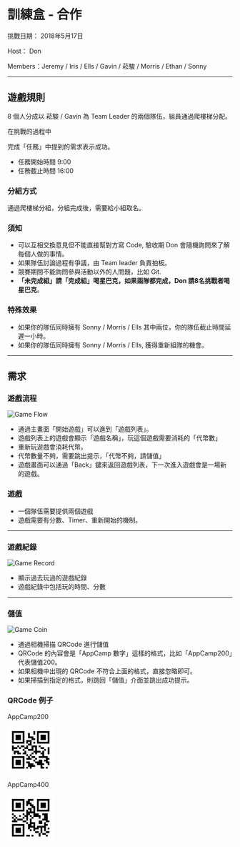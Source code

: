 # 訓練盒 - 合作

挑戰日期： 2018年5月17日

Host： Don

Members：Jeremy / Iris / Ells / Gavin / 菘駿 / Morris / Ethan / Sonny

----

## 遊戲規則

8 個人分成以 菘駿 / Gavin 為 Team Leader 的兩個隊伍，組員通過爬樓梯分配。

在挑戰的過程中

完成「任務」中提到的需求表示成功。

- 任務開始時間 9:00 
- 任務截止時間 16:00

### 分組方式

通過爬樓梯分組，分組完成後，需要給小組取名。

### 須知

- 可以互相交換意見但不能直接幫對方寫 Code, 驗收期 Don 會隨機詢問來了解每個人做的事情。
- 如果隊伍討論過程有爭議，由 Team leader 負責拍板。
- 競賽期間不能詢問參與活動以外的人問題，比如 Git.
- **「未完成組」請「完成組」喝星巴克，如果兩隊都完成，Don 請8名挑戰者喝星巴克**。

### 特殊效果

- 如果你的隊伍同時擁有 Sonny / Morris / Ells 其中兩位，你的隊伍截止時間延遲一小時。
- 如果你的隊伍同時擁有 Sonny / Morris / Ells, 獲得重新組隊的機會。

----

## 需求

### 遊戲流程

![Game Flow](readme/game-flow.png)

- 通過主畫面「開始遊戲」可以進到「遊戲列表」。
- 遊戲列表上的遊戲會顯示「遊戲名稱」，玩這個遊戲需要消耗的「代幣數」
- 重新玩遊戲會消耗代幣。
- 代幣數量不夠，需要跳出提示，「代幣不夠，請儲值」
- 遊戲畫面可以通過「Back」鍵來返回遊戲列表，下一次進入遊戲會是一場新的遊戲。

### 遊戲

- 一個隊伍需要提供兩個遊戲
- 遊戲需要有分數、Timer、重新開始的機制。

----

### 遊戲紀錄

![Game Record](readme/game-record.png)

- 顯示過去玩過的遊戲紀錄
- 遊戲紀錄中包括玩的時間、分數

----

### 儲值

![Game Coin](readme/game-coin.png)

- 通過相機掃描 QRCode 進行儲值
- QRCode 的內容會是「AppCamp 數字」這樣的格式，比如「AppCamp200」代表儲值200。
- 如果相機中出現的 QRCode 不符合上面的格式，直接忽略即可。
- 如果掃描到指定的格式，則跳回「儲值」介面並跳出成功提示。

### QRCode 例子
AppCamp200

![AppCamp200](readme/AppCamp200.png)

AppCamp400

![AppCamp400](readme/AppCamp400.png)